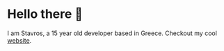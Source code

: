 # Hello there 👋 

I am Stavros, a 15 year old developer based in Greece. Checkout my cool [website](https://doesmycode.work).